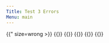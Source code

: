 ```yaml
---
Title: Test 3 Errors
Menu: main
---
```


{{<figrow gallery=test1 justify="left\">" size=wrong >}}
{{<figset name="img20220824_095038_DRO-800.jpg" size=average >}}
{{<figset image="img20220824_105444_DRO-800.jpg" position=right >}}
{{<figset name="img20220826_105417_DRO-800.jpg" size=small >}}
{{<figset name="notfound-800.jpg"  >}}
{{</figrow>}}  

